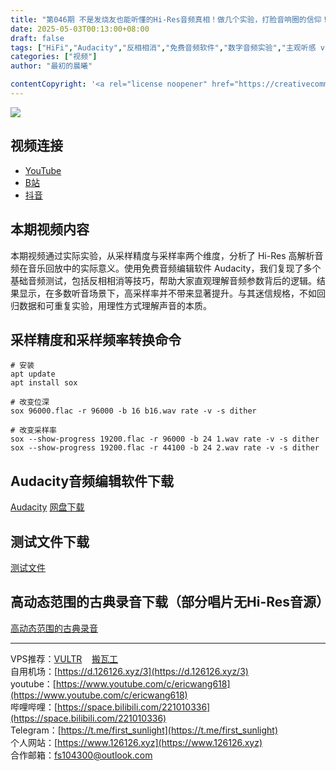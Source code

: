 ```yaml
---
title: "第046期 不是发烧友也能听懂的Hi-Res音频真相！做几个实验，打脸音响圈的信仰！"
date: 2025-05-03T00:13:00+08:00
draft: false
tags: ["HiFi","Audacity","反相相消","免费音频软件","数字音频实验","主观听感 vs 数据","PC-HiFi","发烧音响","音频工程","测评"]
categories: ["视频"]
author: "最初的晨曦"

contentCopyright: '<a rel="license noopener" href="https://creativecommons.org/licenses/by-nc-sa/4.0/deed.zh" target="_blank">本文章采用 CC BY-NC-SA 4.0 许可协议</a>'
---
```


![](../../images/046/0.jpg)
	
## 视频连接
- [YouTube](https://youtu.be/wNPLyuvtUR4)
- [B站](https://www.bilibili.com/video/BV1vCGfz3E2A/)
- [抖音](https://www.douyin.com/video/7500337622447869218)

## 本期视频内容

本期视频通过实际实验，从采样精度与采样率两个维度，分析了 Hi-Res 高解析音频在音乐回放中的实际意义。使用免费音频编辑软件 Audacity，我们复现了多个基础音频测试，包括反相相消等技巧，帮助大家直观理解音频参数背后的逻辑。结果显示，在多数听音场景下，高采样率并不带来显著提升。与其迷信规格，不如回归数据和可重复实验，用理性方式理解声音的本质。

## 采样精度和采样频率转换命令

```shell
# 安装
apt update
apt install sox

# 改变位深
sox 96000.flac -r 96000 -b 16 b16.wav rate -v -s dither

# 改变采样率
sox --show-progress 19200.flac -r 96000 -b 24 1.wav rate -v -s dither
sox --show-progress 19200.flac -r 44100 -b 24 2.wav rate -v -s dither
```

## Audacity音频编辑软件下载

[Audacity](https://www.audacityteam.org/download/)
[网盘下载](https://pan.quark.cn/s/2a1be113a0f9)

## 测试文件下载

[测试文件](https://pan.quark.cn/s/2a1be113a0f9)

## 高动态范围的古典录音下载（部分唱片无Hi-Res音源）

[高动态范围的古典录音](https://pan.quark.cn/s/2a1be113a0f9)

---

VPS推荐：[VULTR](https://www.vultr.com/?ref=9742814)&nbsp;&nbsp;&nbsp;&nbsp;[搬瓦工](https://bwh81.net/aff.php?aff=73687)  
自用机场：[https://d.126126.xyz/3](https://d.126126.xyz/3)  
youtube：[https://www.youtube.com/c/ericwang618](https://www.youtube.com/c/ericwang618)  
哔哩哔哩：[https://space.bilibili.com/221010336](https://space.bilibili.com/221010336)  
Telegram：[https://t.me/first_sunlight](https://t.me/first_sunlight)  
个人网站：[https://www.126126.xyz](https://www.126126.xyz)  
合作邮箱：fs104300@outlook.com